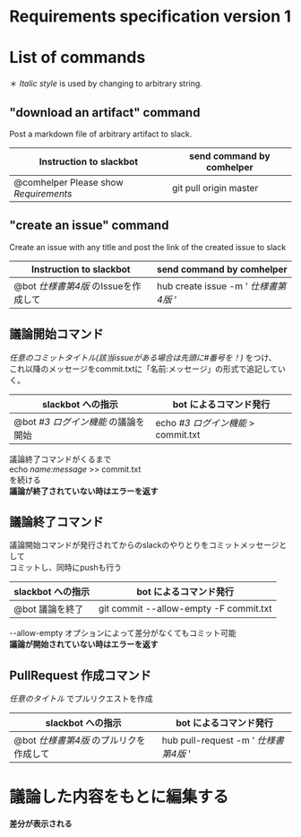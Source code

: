 # Requirements specification version 1


# List of commands
＊ _Italic style_ is used by changing to arbitrary string.

## "download an artifact" command 

Post a markdown file of arbitrary artifact to slack.

| Instruction to slackbot | send command by comhelper |
| --- | --- |
| @comhelper Please show _Requirements_ |  git pull origin master |


## "create an issue" command  

Create an issue with any title and post the link of the created issue to slack

| Instruction to slackbot | send command by comhelper |
| --- | --- |
| @bot _仕様書第4版_ のIssueを作成して |  hub create issue -m ' _仕様書第4版_ ' |

## 議論開始コマンド  

_任意のコミットタイトル(該当issueがある場合は先頭に#番号を！)_ をつけ、  
これ以降のメッセージをcommit.txtに「名前:メッセージ」の形式で追記していく。

| slackbot への指示 | bot によるコマンド発行  |
| --- | --- |
| @bot _#3 ログイン機能_ の議論を開始 |  echo _#3 ログイン機能_ > commit.txt |

議論終了コマンドがくるまで  
echo _name:message_ >> commit.txt  
を続ける  
**議論が終了されていない時はエラーを返す**


## 議論終了コマンド
議論開始コマンドが発行されてからのslackのやりとりをコミットメッセージとして  
コミットし、同時にpushも行う  

| slackbot への指示 | bot によるコマンド発行  |
| --- | --- |
| @bot 議論を終了 | git commit --allow-empty -F commit.txt |

--allow-empty オプションによって差分がなくてもコミット可能  
**議論が開始されていない時はエラーを返す**

## PullRequest 作成コマンド  

_任意のタイトル_ でプルリクエストを作成

| slackbot への指示 | bot によるコマンド発行  |
| --- | --- |
| @bot _仕様書第4版_ のプルリクを作成して | hub pull-request -m ' _仕様書第4版_ ' |


# 議論した内容をもとに編集する
**差分が表示される**
